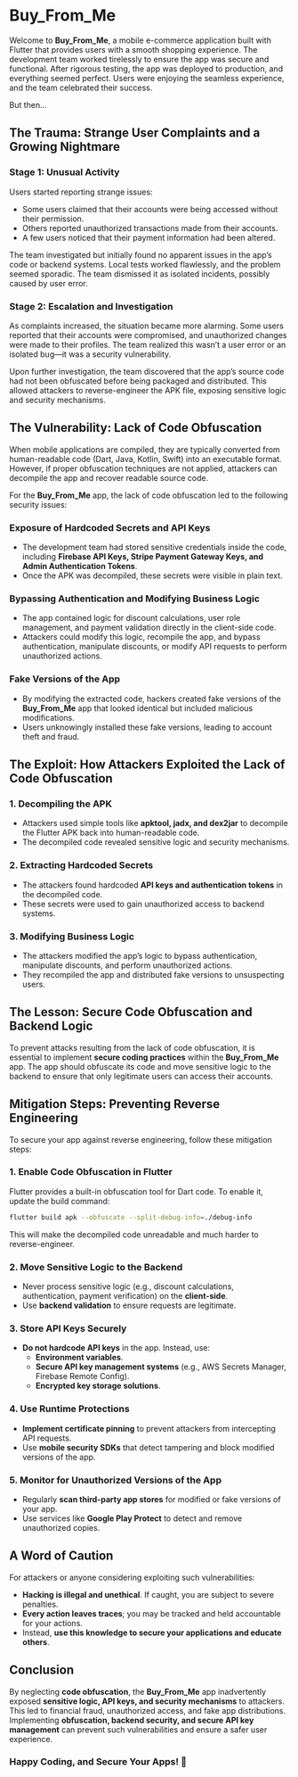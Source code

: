 # Buy_From_Me

Welcome to **Buy_From_Me**, a mobile e-commerce application built with Flutter that provides users with a smooth shopping experience. The development team worked tirelessly to ensure the app was secure and functional. After rigorous testing, the app was deployed to production, and everything seemed perfect. Users were enjoying the seamless experience, and the team celebrated their success.

But then...

## The Trauma: Strange User Complaints and a Growing Nightmare
### Stage 1: Unusual Activity
Users started reporting strange issues:

- Some users claimed that their accounts were being accessed without their permission.
- Others reported unauthorized transactions made from their accounts.
- A few users noticed that their payment information had been altered.

The team investigated but initially found no apparent issues in the app’s code or backend systems. Local tests worked flawlessly, and the problem seemed sporadic. The team dismissed it as isolated incidents, possibly caused by user error.

### Stage 2: Escalation and Investigation
As complaints increased, the situation became more alarming. Some users reported that their accounts were compromised, and unauthorized changes were made to their profiles. The team realized this wasn’t a user error or an isolated bug—it was a security vulnerability.

Upon further investigation, the team discovered that the app’s source code had not been obfuscated before being packaged and distributed. This allowed attackers to reverse-engineer the APK file, exposing sensitive logic and security mechanisms.

## The Vulnerability: Lack of Code Obfuscation
When mobile applications are compiled, they are typically converted from human-readable code (Dart, Java, Kotlin, Swift) into an executable format. However, if proper obfuscation techniques are not applied, attackers can decompile the app and recover readable source code.

For the **Buy_From_Me** app, the lack of code obfuscation led to the following security issues:

### Exposure of Hardcoded Secrets and API Keys
- The development team had stored sensitive credentials inside the code, including **Firebase API Keys, Stripe Payment Gateway Keys, and Admin Authentication Tokens**.
- Once the APK was decompiled, these secrets were visible in plain text.

### Bypassing Authentication and Modifying Business Logic
- The app contained logic for discount calculations, user role management, and payment validation directly in the client-side code.
- Attackers could modify this logic, recompile the app, and bypass authentication, manipulate discounts, or modify API requests to perform unauthorized actions.

### Fake Versions of the App
- By modifying the extracted code, hackers created fake versions of the **Buy_From_Me** app that looked identical but included malicious modifications.
- Users unknowingly installed these fake versions, leading to account theft and fraud.

## The Exploit: How Attackers Exploited the Lack of Code Obfuscation
### 1. Decompiling the APK
- Attackers used simple tools like **apktool, jadx, and dex2jar** to decompile the Flutter APK back into human-readable code.
- The decompiled code revealed sensitive logic and security mechanisms.

### 2. Extracting Hardcoded Secrets
- The attackers found hardcoded **API keys and authentication tokens** in the decompiled code.
- These secrets were used to gain unauthorized access to backend systems.

### 3. Modifying Business Logic
- The attackers modified the app’s logic to bypass authentication, manipulate discounts, and perform unauthorized actions.
- They recompiled the app and distributed fake versions to unsuspecting users.

## The Lesson: Secure Code Obfuscation and Backend Logic
To prevent attacks resulting from the lack of code obfuscation, it is essential to implement **secure coding practices** within the **Buy_From_Me** app. The app should obfuscate its code and move sensitive logic to the backend to ensure that only legitimate users can access their accounts.

## Mitigation Steps: Preventing Reverse Engineering
To secure your app against reverse engineering, follow these mitigation steps:

### 1. Enable Code Obfuscation in Flutter
Flutter provides a built-in obfuscation tool for Dart code. To enable it, update the build command:
```sh
flutter build apk --obfuscate --split-debug-info=./debug-info
```
This will make the decompiled code unreadable and much harder to reverse-engineer.

### 2. Move Sensitive Logic to the Backend
- Never process sensitive logic (e.g., discount calculations, authentication, payment verification) on the **client-side**.
- Use **backend validation** to ensure requests are legitimate.

### 3. Store API Keys Securely
- **Do not hardcode API keys** in the app. Instead, use:
  - **Environment variables**.
  - **Secure API key management systems** (e.g., AWS Secrets Manager, Firebase Remote Config).
  - **Encrypted key storage solutions**.

### 4. Use Runtime Protections
- **Implement certificate pinning** to prevent attackers from intercepting API requests.
- Use **mobile security SDKs** that detect tampering and block modified versions of the app.

### 5. Monitor for Unauthorized Versions of the App
- Regularly **scan third-party app stores** for modified or fake versions of your app.
- Use services like **Google Play Protect** to detect and remove unauthorized copies.

## A Word of Caution
For attackers or anyone considering exploiting such vulnerabilities:
- **Hacking is illegal and unethical**. If caught, you are subject to severe penalties.
- **Every action leaves traces**; you may be tracked and held accountable for your actions.
- Instead, **use this knowledge to secure your applications and educate others**.

## Conclusion
By neglecting **code obfuscation**, the **Buy_From_Me** app inadvertently exposed **sensitive logic, API keys, and security mechanisms** to attackers. This led to financial fraud, unauthorized access, and fake app distributions. Implementing **obfuscation, backend security, and secure API key management** can prevent such vulnerabilities and ensure a safer user experience.

### Happy Coding, and Secure Your Apps! 🚀

